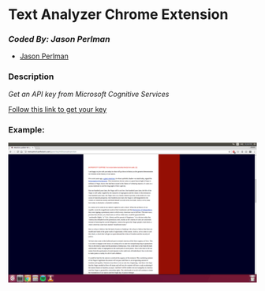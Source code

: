 # Text Analyzer Chrome Extension
### *Coded By: Jason Perlman*
* [Jason Perlman](https://github.com/jpperlm)

### Description
*Get an API key from Microsoft Cognitive Services*

[Follow this link to get your key](https://www.microsoft.com/cognitive-services/en-us/text-analytics-api)

### Example:

![Example Of Use](example.gif)
